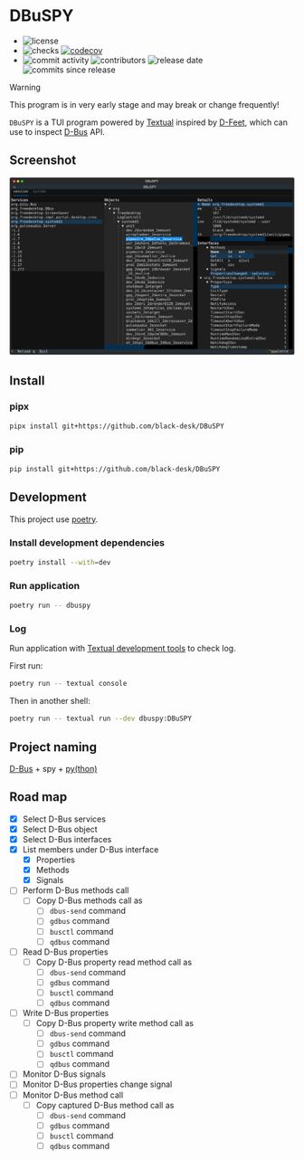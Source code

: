 # DBuSPY

- ![license][badge-shields-io-license]
- ![checks][badge-shields-io-checks]
  [![codecov][badge-shields-io-codecov]][codecov]
- ![commit activity][badge-shields-io-commit-activity]
  ![contributors][badge-shields-io-contributors]
  ![release date][badge-shields-io-release-date]
  ![commits since release][badge-shields-io-commits-since-release]

[badge-shields-io-license]: https://img.shields.io/github/license/black-desk/DBuSPY
[badge-shields-io-checks]: https://img.shields.io/github/check-runs/black-desk/DBuSPY/master
[badge-go-report-card]: https://goreportcard.com/badge/github.com/black-desk/DBuSPY
[badge-shields-io-codecov]: https://codecov.io/github/black-desk/DBuSPY/graph/badge.svg?token=6TSVGQ4L9X
[codecov]: https://codecov.io/github/black-desk/DBuSPY
[badge-shields-io-commit-activity]: https://img.shields.io/github/commit-activity/w/black-desk/DBuSPY/master
[badge-shields-io-contributors]: https://img.shields.io/github/contributors/black-desk/DBuSPY
[badge-shields-io-release-date]: https://img.shields.io/github/release-date/black-desk/DBuSPY
[badge-shields-io-commits-since-release]: https://img.shields.io/github/commits-since/black-desk/DBuSPY/latest/master

> [!WARNING]
> This program is in very early stage and may break or change frequently\!

`DBuSPY` is a TUI program powered by [Textual][textual]
inspired by [D-Feet][d-feet],
which can use to inspect [D-Bus][d-bus] API.

[textual]: https://textual.textualize.io/
[d-feet]: https://wiki.gnome.org/Apps(2f)DFeet.html
[d-bus]: https://www.freedesktop.org/wiki/Software/dbus/

## Screenshot

![DBuSPY Screenshot](./assets/screenshot.svg)

## Install

### pipx

```bash
pipx install git+https://github.com/black-desk/DBuSPY
```

### pip

```bash
pip install git+https://github.com/black-desk/DBuSPY
```

## Development

This project use [poetry](https://python-poetry.org/).

### Install development dependencies

```bash
poetry install --with=dev
```

### Run application

```bash
poetry run -- dbuspy
```

### Log

Run application with [Textual development tools][textual-devtools] to check log.

[textual-devtools]: https://textual.textualize.io/guide/devtools/

First run:

```bash
poetry run -- textual console
```

Then in another shell:

```bash
poetry run -- textual run --dev dbuspy:DBuSPY
```

## Project naming

[D-Bus][d-bus] + spy + [py(thon)][python]

[python]: https://www.python.org/

## Road map

- [x] Select D-Bus services
- [x] Select D-Bus object
- [x] Select D-Bus interfaces
- [x] List members under D-Bus interface
  - [x] Properties
  - [x] Methods
  - [x] Signals
- [ ] Perform D-Bus methods call
  - [ ] Copy D-Bus methods call as
    - [ ] `dbus-send` command
    - [ ] `gdbus` command
    - [ ] `busctl` command
    - [ ] `qdbus` command
- [ ] Read D-Bus properties
  - [ ] Copy D-Bus property read method call as
    - [ ] `dbus-send` command
    - [ ] `gdbus` command
    - [ ] `busctl` command
    - [ ] `qdbus` command
- [ ] Write D-Bus properties
  - [ ] Copy D-Bus property write method call as
    - [ ] `dbus-send` command
    - [ ] `gdbus` command
    - [ ] `busctl` command
    - [ ] `qdbus` command
- [ ] Monitor D-Bus signals
- [ ] Monitor D-Bus properties change signal
- [ ] Monitor D-Bus method call
  - [ ] Copy captured D-Bus method call as
    - [ ] `dbus-send` command
    - [ ] `gdbus` command
    - [ ] `busctl` command
    - [ ] `qdbus` command
